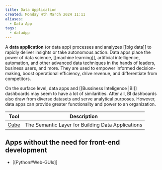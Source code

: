 ```yaml
---
title: Data Application
created: Monday 4th March 2024 11:11
aliases:
  - Data App
tags:
  - dataApp
---
```

A **data application** (or data app) processes and analyzes [[big data]] to rapidly deliver insights or take autonomous action. Data apps place the power of data science, [[machine learning]], artificial intelligence, automation, and other advanced data techniques in the hands of leaders, business users, and more. They are used to empower informed decision-making, boost operational efficiency, drive revenue, and differentiate from competitors.

On the surface level, data apps and [[Bussiness Inteligence |BI]] dashboards may seem to have a lot of similarities. After all, BI dashboards also draw from diverse datasets and serve analytical purposes. However, data apps can provide greater functionality and power to an organization.

| Tool                                    | Description                                       |
| --------------------------------------- | ------------------------------------------------- |
| [Cube](https://github.com/cube-js/cube) | The Semantic Layer for Building Data Applications |
## Apps without the need for front-end development

- [[Python#Web-GUIs]]